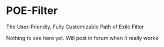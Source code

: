 # POE-Filter
The User-Friendly, Fully Customizable Path of Exile Filter

Nothing to see here yet.
Will post in forum when it really works

